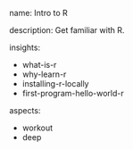 name: Intro to R

description: Get familiar with R.

insights:
  - what-is-r
  - why-learn-r
  - installing-r-locally
  - first-program-hello-world-r

aspects:
  - workout
  - deep